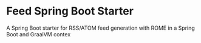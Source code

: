 # Feed Spring Boot Starter

A Spring Boot starter for RSS/ATOM feed generation with ROME in a Spring Boot and GraalVM contex
